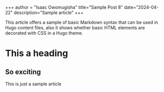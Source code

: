 +++ 
author = "Isaac Owomugisha" 
title="Sample Post 8" 
date="2024-04-22" 
description="Sample article"
+++

This article offers a sample of basic Markdown syntax that can be used in Hugo content files, also it shows whether basic HTML elements are decorated with CSS in a Hugo theme.

# This a heading
## So exciting
This is just a sample article
